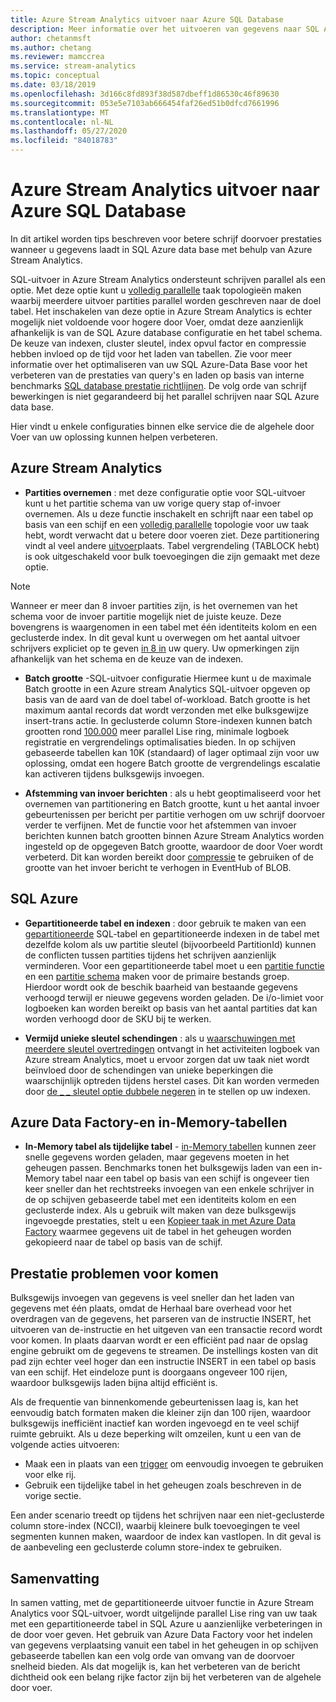 ```yaml
---
title: Azure Stream Analytics uitvoer naar Azure SQL Database
description: Meer informatie over het uitvoeren van gegevens naar SQL Azure van Azure Stream Analytics en een hogere doorvoer snelheid voor schrijf bewerkingen.
author: chetanmsft
ms.author: chetang
ms.reviewer: mamccrea
ms.service: stream-analytics
ms.topic: conceptual
ms.date: 03/18/2019
ms.openlocfilehash: 3d166c8fd893f38d587dbeff1d86530c46f89630
ms.sourcegitcommit: 053e5e7103ab666454faf26ed51b0dfcd7661996
ms.translationtype: MT
ms.contentlocale: nl-NL
ms.lasthandoff: 05/27/2020
ms.locfileid: "84018783"
---
```

# <a name="azure-stream-analytics-output-to-azure-sql-database"></a>Azure Stream Analytics uitvoer naar Azure SQL Database

In dit artikel worden tips beschreven voor betere schrijf doorvoer prestaties wanneer u gegevens laadt in SQL Azure data base met behulp van Azure Stream Analytics.

SQL-uitvoer in Azure Stream Analytics ondersteunt schrijven parallel als een optie. Met deze optie kunt u [volledig parallelle](stream-analytics-parallelization.md#embarrassingly-parallel-jobs) taak topologieën maken waarbij meerdere uitvoer partities parallel worden geschreven naar de doel tabel. Het inschakelen van deze optie in Azure Stream Analytics is echter mogelijk niet voldoende voor hogere door Voer, omdat deze aanzienlijk afhankelijk is van de SQL Azure database configuratie en het tabel schema. De keuze van indexen, cluster sleutel, index opvul factor en compressie hebben invloed op de tijd voor het laden van tabellen. Zie voor meer informatie over het optimaliseren van uw SQL Azure-Data Base voor het verbeteren van de prestaties van query's en laden op basis van interne benchmarks [SQL database prestatie richtlijnen](../azure-sql/database/performance-guidance.md). De volg orde van schrijf bewerkingen is niet gegarandeerd bij het parallel schrijven naar SQL Azure data base.

Hier vindt u enkele configuraties binnen elke service die de algehele door Voer van uw oplossing kunnen helpen verbeteren.

## <a name="azure-stream-analytics"></a>Azure Stream Analytics

- **Partities overnemen** : met deze configuratie optie voor SQL-uitvoer kunt u het partitie schema van uw vorige query stap of-invoer overnemen. Als u deze functie inschakelt en schrijft naar een tabel op basis van een schijf en een [volledig parallelle](stream-analytics-parallelization.md#embarrassingly-parallel-jobs) topologie voor uw taak hebt, wordt verwacht dat u betere door voeren ziet. Deze partitionering vindt al veel andere [uitvoer](stream-analytics-parallelization.md#partitions-in-inputs-and-outputs)plaats. Tabel vergrendeling (TABLOCK hebt) is ook uitgeschakeld voor bulk toevoegingen die zijn gemaakt met deze optie.

> [!NOTE] 
> Wanneer er meer dan 8 invoer partities zijn, is het overnemen van het schema voor de invoer partitie mogelijk niet de juiste keuze. Deze bovengrens is waargenomen in een tabel met één identiteits kolom en een geclusterde index. In dit geval kunt u overwegen om het aantal uitvoer schrijvers expliciet op te geven [in 8 in](https://docs.microsoft.com/stream-analytics-query/into-azure-stream-analytics#into-shard-count) uw query. Uw opmerkingen zijn afhankelijk van het schema en de keuze van de indexen.

- **Batch grootte** -SQL-uitvoer configuratie Hiermee kunt u de maximale Batch grootte in een Azure stream Analytics SQL-uitvoer opgeven op basis van de aard van de doel tabel of-workload. Batch grootte is het maximum aantal records dat wordt verzonden met elke bulksgewijze insert-trans actie. In geclusterde column Store-indexen kunnen batch grootten rond [100.000](https://docs.microsoft.com/sql/relational-databases/indexes/columnstore-indexes-data-loading-guidance) meer parallel Lise ring, minimale logboek registratie en vergrendelings optimalisaties bieden. In op schijven gebaseerde tabellen kan 10K (standaard) of lager optimaal zijn voor uw oplossing, omdat een hogere Batch grootte de vergrendelings escalatie kan activeren tijdens bulksgewijs invoegen.

- **Afstemming van invoer berichten** : als u hebt geoptimaliseerd voor het overnemen van partitionering en Batch grootte, kunt u het aantal invoer gebeurtenissen per bericht per partitie verhogen om uw schrijf doorvoer verder te verfijnen. Met de functie voor het afstemmen van invoer berichten kunnen batch grootten binnen Azure Stream Analytics worden ingesteld op de opgegeven Batch grootte, waardoor de door Voer wordt verbeterd. Dit kan worden bereikt door [compressie](stream-analytics-define-inputs.md) te gebruiken of de grootte van het invoer bericht te verhogen in EventHub of BLOB.

## <a name="sql-azure"></a>SQL Azure

- **Gepartitioneerde tabel en indexen** : door gebruik te maken van een [gepartitioneerde](https://docs.microsoft.com/sql/relational-databases/partitions/partitioned-tables-and-indexes?view=sql-server-2017) SQL-tabel en gepartitioneerde indexen in de tabel met dezelfde kolom als uw partitie sleutel (bijvoorbeeld PartitionId) kunnen de conflicten tussen partities tijdens het schrijven aanzienlijk verminderen. Voor een gepartitioneerde tabel moet u een [partitie functie](https://docs.microsoft.com/sql/t-sql/statements/create-partition-function-transact-sql?view=sql-server-2017) en een [partitie schema](https://docs.microsoft.com/sql/t-sql/statements/create-partition-scheme-transact-sql?view=sql-server-2017) maken voor de primaire bestands groep. Hierdoor wordt ook de beschik baarheid van bestaande gegevens verhoogd terwijl er nieuwe gegevens worden geladen. De i/o-limiet voor logboeken kan worden bereikt op basis van het aantal partities dat kan worden verhoogd door de SKU bij te werken.

- **Vermijd unieke sleutel schendingen** : als u [waarschuwingen met meerdere sleutel overtredingen](stream-analytics-troubleshoot-output.md#key-violation-warning-with-azure-sql-database-output) ontvangt in het activiteiten logboek van Azure stream Analytics, moet u ervoor zorgen dat uw taak niet wordt beïnvloed door de schendingen van unieke beperkingen die waarschijnlijk optreden tijdens herstel cases. Dit kan worden vermeden door [de \_ \_ sleutel optie dubbele negeren](stream-analytics-troubleshoot-output.md#key-violation-warning-with-azure-sql-database-output) in te stellen op uw indexen.

## <a name="azure-data-factory-and-in-memory-tables"></a>Azure Data Factory-en in-Memory-tabellen

- **In-Memory tabel als tijdelijke tabel** - [in-Memory tabellen](/sql/relational-databases/in-memory-oltp/in-memory-oltp-in-memory-optimization) kunnen zeer snelle gegevens worden geladen, maar gegevens moeten in het geheugen passen. Benchmarks tonen het bulksgewijs laden van een in-Memory tabel naar een tabel op basis van een schijf is ongeveer tien keer sneller dan het rechtstreeks invoegen van een enkele schrijver in de op schijven gebaseerde tabel met een identiteits kolom en een geclusterde index. Als u gebruik wilt maken van deze bulksgewijs ingevoegde prestaties, stelt u een [Kopieer taak in met Azure Data Factory](../data-factory/connector-azure-sql-database.md) waarmee gegevens uit de tabel in het geheugen worden gekopieerd naar de tabel op basis van de schijf.

## <a name="avoiding-performance-pitfalls"></a>Prestatie problemen voor komen
Bulksgewijs invoegen van gegevens is veel sneller dan het laden van gegevens met één plaats, omdat de Herhaal bare overhead voor het overdragen van de gegevens, het parseren van de instructie INSERT, het uitvoeren van de-instructie en het uitgeven van een transactie record wordt voor komen. In plaats daarvan wordt er een efficiënt pad naar de opslag engine gebruikt om de gegevens te streamen. De instellings kosten van dit pad zijn echter veel hoger dan een instructie INSERT in een tabel op basis van een schijf. Het eindeloze punt is doorgaans ongeveer 100 rijen, waardoor bulksgewijs laden bijna altijd efficiënt is. 

Als de frequentie van binnenkomende gebeurtenissen laag is, kan het eenvoudig batch formaten maken die kleiner zijn dan 100 rijen, waardoor bulksgewijs inefficiënt inactief kan worden ingevoegd en te veel schijf ruimte gebruikt. Als u deze beperking wilt omzeilen, kunt u een van de volgende acties uitvoeren:
* Maak een in plaats van een [trigger](/sql/t-sql/statements/create-trigger-transact-sql) om eenvoudig invoegen te gebruiken voor elke rij.
* Gebruik een tijdelijke tabel in het geheugen zoals beschreven in de vorige sectie.

Een ander scenario treedt op tijdens het schrijven naar een niet-geclusterde column store-index (NCCI), waarbij kleinere bulk toevoegingen te veel segmenten kunnen maken, waardoor de index kan vastlopen. In dit geval is de aanbeveling een geclusterde column store-index te gebruiken.

## <a name="summary"></a>Samenvatting

In samen vatting, met de gepartitioneerde uitvoer functie in Azure Stream Analytics voor SQL-uitvoer, wordt uitgelijnde parallel Lise ring van uw taak met een gepartitioneerde tabel in SQL Azure u aanzienlijke verbeteringen in de door voer geven. Het gebruik van Azure Data Factory voor het indelen van gegevens verplaatsing vanuit een tabel in het geheugen in op schijven gebaseerde tabellen kan een volg orde van omvang van de doorvoer snelheid bieden. Als dat mogelijk is, kan het verbeteren van de bericht dichtheid ook een belang rijke factor zijn bij het verbeteren van de algehele door voer.

